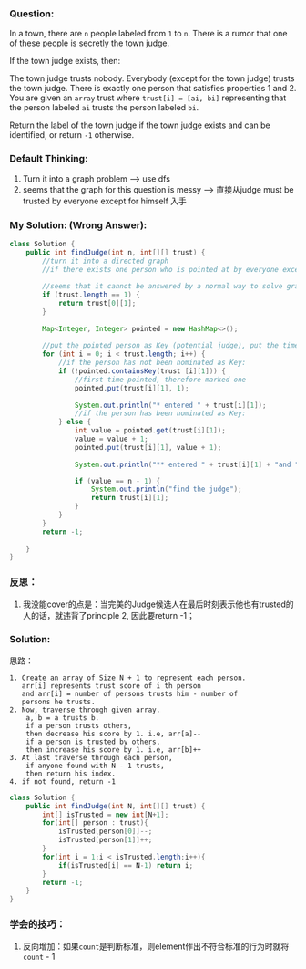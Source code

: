 ### Question: 

In a town, there are `n` people labeled from `1` to `n`. There is a rumor that one of these people is secretly the town judge.

If the town judge exists, then:

The town judge trusts nobody.
Everybody (except for the town judge) trusts the town judge.
There is exactly one person that satisfies properties 1 and 2.
You are given an `array` trust where `trust[i] = [ai, bi]` representing that the person labeled `ai` trusts the person labeled `bi`.

Return the label of the town judge if the town judge exists and can be identified, or return `-1` otherwise.

### Default Thinking:

1. Turn it into a graph problem --> use dfs
2. seems that the graph for this question is messy --> 直接从judge must be trusted by everyone except for himself 入手

### My Solution: (Wrong Answer):

```Java
class Solution {
    public int findJudge(int n, int[][] trust) {
        //turn it into a directed graph
        //if there exists one person who is pointed at by everyone except himself
        
        //seems that it cannot be answered by a normal way to solve graphs
        if (trust.length == 1) {
            return trust[0][1];
        }
        
        Map<Integer, Integer> pointed = new HashMap<>();
       
        //put the pointed person as Key (potential judge), put the time it's been trusted as value
        for (int i = 0; i < trust.length; i++) {
            //if the person has not been nominated as Key:
            if (!pointed.containsKey(trust [i][1])) {
                //first time pointed, therefore marked one
                pointed.put(trust[i][1], 1);
                
                System.out.println("* entered " + trust[i][1]);
                //if the person has been nominated as Key:
            } else {
                int value = pointed.get(trust[i][1]);
                value = value + 1;
                pointed.put(trust[i][1], value + 1); 
                
                System.out.println("** entered " + trust[i][1] + "and " +  value);

                if (value == n - 1) {
                    System.out.println("find the judge");
                    return trust[i][1];
                }
            }
        }
        return -1;
        
    }
}
```

### 反思：

1. 我没能cover的点是：当完美的Judge候选人在最后时刻表示他也有trusted的人的话，就违背了principle 2, 因此要return  -1；


### Solution:

思路：
```
1. Create an array of Size N + 1 to represent each person.
   arr[i] represents trust score of i th person
   and arr[i] = number of persons trusts him - number of 
   persons he trusts.
2. Now, traverse through given array. 
    a, b = a trusts b.
    if a person trusts others,
	then decrease his score by 1. i.e, arr[a]--
    if a person is trusted by others, 
    then increase his score by 1. i.e, arr[b]++
3. At last traverse through each person,
    if anyone found with N - 1 trusts,
	then return his index.
4. if not found, return -1
```


```Java
class Solution {
    public int findJudge(int N, int[][] trust) {
        int[] isTrusted = new int[N+1];
        for(int[] person : trust){
            isTrusted[person[0]]--;
            isTrusted[person[1]]++;
        }
        for(int i = 1;i < isTrusted.length;i++){
            if(isTrusted[i] == N-1) return i;
        }
        return -1;
    }
}
```

### 学会的技巧：
1. 反向增加：如果`count`是判断标准，则element作出不符合标准的行为时就将`count` - 1


